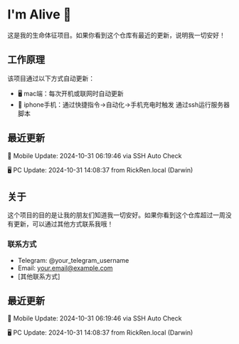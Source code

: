 # I'm Alive 👋

这是我的生命体征项目。如果你看到这个仓库有最近的更新，说明我一切安好！

## 工作原理

该项目通过以下方式自动更新：
- 🖥️ mac端：每次开机或联网时自动更新
- 📱 iphone手机：通过快捷指令->自动化->手机充电时触发 通过ssh运行服务器脚本

## 最近更新

📱 Mobile Update: 2024-10-31 06:19:46 via SSH Auto Check

🖥️ PC Update: 2024-10-31 14:08:37 from RickRen.local (Darwin)
## 关于

这个项目的目的是让我的朋友们知道我一切安好。如果你看到这个仓库超过一周没有更新，可以通过其他方式联系我哦！

### 联系方式

- Telegram: @your_telegram_username
- Email: your.email@example.com
- [其他联系方式]


## 最近更新

📱 Mobile Update: 2024-10-31 06:19:46 via SSH Auto Check

🖥️ PC Update: 2024-10-31 14:08:37 from RickRen.local (Darwin)